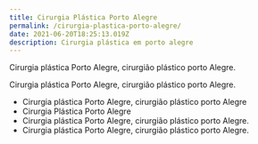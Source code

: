 ```yaml
---
title: Cirurgia Plástica Porto Alegre
permalink: /cirurgia-plastica-porto-alegre/
date: 2021-06-20T18:25:13.019Z
description: Cirurgia plástica em porto alegre
---
```

Cirurgia plástica Porto Alegre, cirurgião plástico porto Alegre.

Cirurgia plástica Porto Alegre, cirurgião plástico porto Alegre.

* Cirurgia plástica Porto Alegre, cirurgião plástico porto Alegre
* Cirurgia Plástica Porto Alegre
* Cirurgia plástica Porto Alegre, cirurgião plástico porto Alegre.
* Cirurgia plástica Porto Alegre, cirurgião plástico porto Alegre.